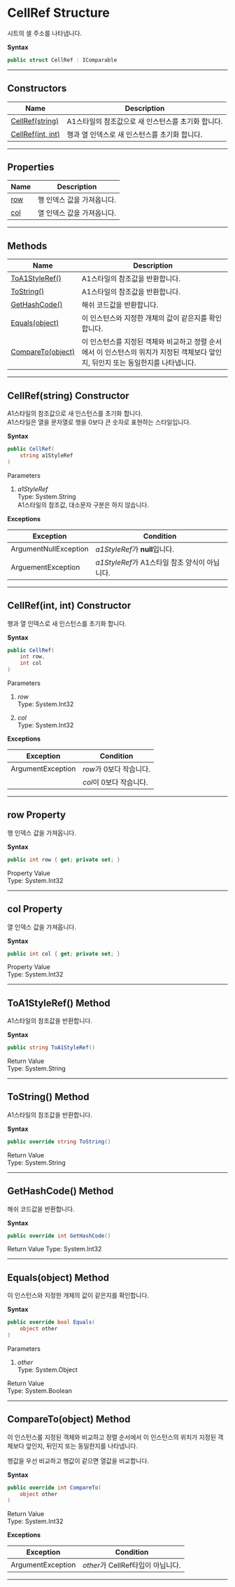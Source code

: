 # CellRef Structure

시트의 셀 주소를 나타냅니다.

**Syntax**

```csharp
public struct CellRef : IComparable
```

* * *
## Constructors

Name | Description
---- | -----------
[CellRef(string)  ](#00) | A1스타일의 참조값으로 새 인스턴스를 초기화 합니다.
[CellRef(int, int)](#01) | 행과 열 인덱스로 새 인스턴스를 초기화 합니다.

* * *
## Properties

Name | Description
---- | -----------
[row](#02) | 행 인덱스 값을 가져옵니다.
[col](#03) | 열 인덱스 값을 가져옵니다.

* * *
## Methods

Name | Description
---- | -----------
[ToA1StyleRef()   ](#04) | A1스타일의 참조값을 반환합니다.
[ToString()       ](#05) | A1스타일의 참조값을 반환합니다.
[GetHashCode()    ](#06) | 해쉬 코드값을 반환합니다. 
[Equals(object)   ](#07) | 이 인스턴스와 지정한 개체의 값이 같은지를 확인합니다.
[CompareTo(object)](#08) | 이 인스턴스를 지정된 객체와 비교하고 정렬 순서에서 이 인스턴스의 위치가 지정된 객체보다 앞인지, 뒤인지 또는 동일한지를 나타냅니다.

<a name="00"><hr></a>
## CellRef(string) Constructor

A1스타일의 참조값으로 새 인스턴스를 초기화 합니다.<br>
A1스타일은 열을 문자열로 행을 0보다 큰 숫자로 표현하는 스타일입니다.

**Syntax**

```csharp
public CellRef(
    string a1StyleRef
)
```

Parameters

1. *a1StyleRef*<br>
    Type: System.String<br>
    A1스타일의 참조값, 대소문자 구분은 하지 않습니다. 

**Exceptions**    

Exception | Condition
--------- | ---------
ArgumentNullException | *a1StyleRef*가 **null**입니다.
ArguementException    | *a1StyleRef*가 A1스타일 참조 양식이 아닙니다.

<a name="01"><hr></a>
## CellRef(int, int) Constructor

행과 열 인덱스로 새 인스턴스를 초기화 합니다.

**Syntax**

```csharp
public CellRef(
    int row, 
    int col
)
```

Parameters

1. *row*<br>
    Type: System.Int32<br>

1. *col*<br>
    Type: System.Int32<br>

**Exceptions**

Exception | Condition
--------- | ---------
ArgumentException | *row*가 0보다 작습니다.
&nbsp;            | *col*이 0보다 작습니다.

<a name="02"><hr></a>
## row Property

행 인덱스 값을 가져옵니다.

**Syntax**

```csharp
public int row { get; private set; }
```

Property Value<br>
Type: System.Int32

<a name="03"><hr></a>
## col Property

열 인덱스 값을 가져옵니다.

**Syntax**

```csharp
public int col { get; private set; }
```

Property Value<br>
Type: System.Int32

<a name="04"><hr></a>
## ToA1StyleRef() Method

A1스타일의 참조값을 반환합니다.

**Syntax**

```csharp
public string ToA1StyleRef()
```

Return Value<br>
Type: System.String

<a name="05"><hr></a>
## ToString() Method

A1스타일의 참조값을 반환합니다.

**Syntax**

```csharp
public override string ToString()
```

Return Value<br>
Type: System.String

<a name="06"><hr></a>
## GetHashCode() Method

해쉬 코드값을 반환합니다. 

**Syntax**

```csharp
public override int GetHashCode()    
```

Return Value
Type: System.Int32

<a name="07"><hr></a>
## Equals(object) Method

이 인스턴스와 지정한 개체의 값이 같은지를 확인합니다.

**Syntax**

```csharp
public override bool Equals(
    object other
)
```

Parameters

1. *other*<br>
    Type: System.Object

Return Value<br>
Type: System.Boolean


<a name="08"><hr></a>
## CompareTo(object) Method

이 인스턴스를 지정된 객체와 비교하고 정렬 순서에서 이 인스턴스의 위치가 지정된 객체보다 앞인지, 뒤인지 또는 동일한지를 나타냅니다.

행값을 우선 비교하고 행값이 같으면 열값을 비교합니다.

**Syntax**

```csharp
public override int CompareTo(
    object other
)
```
Return Value<br>
Type: System.Int32

**Exceptions**

Exception | Condition
--------- | ---------
ArgumentException | *other*가 CellRef타입이 아닙니다.

* * *
